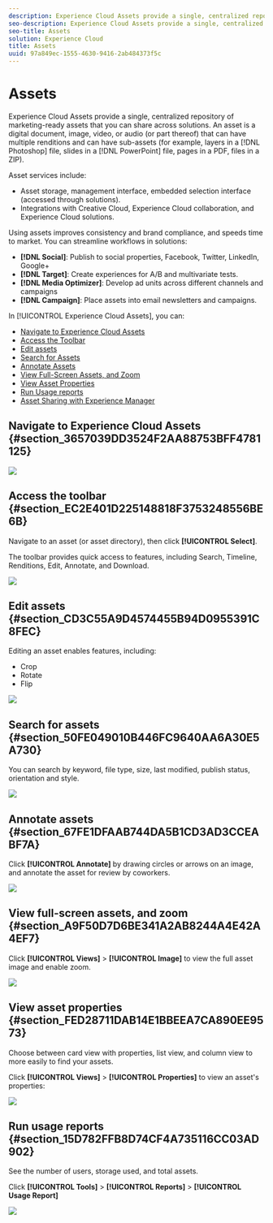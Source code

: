 ```yaml
---
description: Experience Cloud Assets provide a single, centralized repository of marketing-ready assets that you can share across solutions. An asset is a digital document, image, video, or audio (or part thereof) that can have multiple renditions and can have sub-assets (for example, layers in a Photoshop file, slides in a PowerPoint file, pages in a PDF, files in a ZIP).
seo-description: Experience Cloud Assets provide a single, centralized repository of marketing-ready assets that you can share across solutions. An asset is a digital document, image, video, or audio (or part thereof) that can have multiple renditions and can have sub-assets (for example, layers in a Photoshop file, slides in a PowerPoint file, pages in a PDF, files in a ZIP).
seo-title: Assets
solution: Experience Cloud
title: Assets
uuid: 97a849ec-1555-4630-9416-2ab484373f5c
---
```


# Assets

Experience Cloud Assets provide a single, centralized repository of marketing-ready assets that you can share across solutions. An asset is a digital document, image, video, or audio (or part thereof) that can have multiple renditions and can have sub-assets (for example, layers in a [!DNL Photoshop] file, slides in a [!DNL PowerPoint] file, pages in a PDF, files in a ZIP).

Asset services include: 

* Asset storage, management interface, embedded selection interface (accessed through solutions).
* Integrations with Creative Cloud, Experience Cloud collaboration, and Experience Cloud solutions.

Using assets improves consistency and brand compliance, and speeds time to market. You can streamline workflows in solutions: 

* **[!DNL Social]**: Publish to social properties, Facebook, Twitter, LinkedIn, Google+
* **[!DNL Target]**: Create experiences for A/B and multivariate tests.
* **[!DNL Media Optimizer]**: Develop ad units across different channels and campaigns
* **[!DNL Campaign]**: Place assets into email newsletters and campaigns.

In [!UICONTROL Experience Cloud Assets], you can:

* [Navigate to Experience Cloud Assets](../experience-cloud-assets/experience-cloud-assets.md#section_3657039DD3524F2AA88753BFF4781125)
* [Access the Toolbar](../experience-cloud-assets/experience-cloud-assets.md#section_EC2E401D225148818F3753248556BE6B)
* [Edit assets](../experience-cloud-assets/experience-cloud-assets.md#section_CD3C55A9D4574455B94D0955391C8FEC)
* [Search for Assets](../experience-cloud-assets/experience-cloud-assets.md#section_50FE049010B446FC9640AA6A30E5A730)
* [Annotate Assets](../experience-cloud-assets/experience-cloud-assets.md#section_67FE1DFAAB744DA5B1CD3AD3CCEABF7A)
* [View Full-Screen Assets, and Zoom](../experience-cloud-assets/experience-cloud-assets.md#section_A9F50D7D6BE341A2AB8244A4E42A4EF7)
* [View Asset Properties](../experience-cloud-assets/experience-cloud-assets.md#section_FED28711DAB14E1BBEEA7CA890EE9573)
* [Run Usage reports](../experience-cloud-assets/experience-cloud-assets.md#section_15D782FFB8D74CF4A735116CC03AD902)
* [Asset Sharing with Experience Manager](../experience-cloud-assets/experience-cloud-assets.md#section_45C1B72F4D274F54BC6CCB64D2580AC5)

## Navigate to Experience Cloud Assets {#section_3657039DD3524F2AA88753BFF4781125}

![](assets/asset-nav.png) 

## Access the toolbar {#section_EC2E401D225148818F3753248556BE6B}

Navigate to an asset (or asset directory), then click **[!UICONTROL Select]**. 

The toolbar provides quick access to features, including Search, Timeline, Renditions, Edit, Annotate, and Download. 

![](assets/asset-tools.png) 

## Edit assets {#section_CD3C55A9D4574455B94D0955391C8FEC}

Editing an asset enables features, including: 

* Crop
* Rotate
* Flip

![](assets/asset-edit.png) 

## Search for assets {#section_50FE049010B446FC9640AA6A30E5A730}

You can search by keyword, file type, size, last modified, publish status, orientation and style. 

![](assets/asset-search.png) 

## Annotate assets {#section_67FE1DFAAB744DA5B1CD3AD3CCEABF7A}

Click **[!UICONTROL Annotate]** by drawing circles or arrows on an image, and annotate the asset for review by coworkers. 

![](assets/assets-annotate.png) 

## View full-screen assets, and zoom {#section_A9F50D7D6BE341A2AB8244A4E42A4EF7}

Click **[!UICONTROL Views]** > **[!UICONTROL Image]** to view the full asset image and enable zoom. 

![](assets/asset-zoom.png) 

## View asset properties {#section_FED28711DAB14E1BBEEA7CA890EE9573}

Choose between card view with properties, list view, and column view to more easily to find your assets. 

Click **[!UICONTROL Views]** > **[!UICONTROL Properties]** to view an asset's properties: 

![](assets/asset-properties.png) 

## Run usage reports {#section_15D782FFB8D74CF4A735116CC03AD902}

See the number of users, storage used, and total assets. 

Click **[!UICONTROL Tools]** > **[!UICONTROL Reports]** > **[!UICONTROL Usage Report]** 

![](assets/assets-usage-report.png) 

